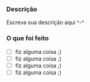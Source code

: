 ### Descrição

Escreva sua descrição aqui ^-^

### O que foi feito 

- [ ] fiz alguma coisa ;)
- [ ] fiz alguma coisa ;)
- [ ] fiz alguma coisa ;)
- [ ] fiz alguma coisa ;)
